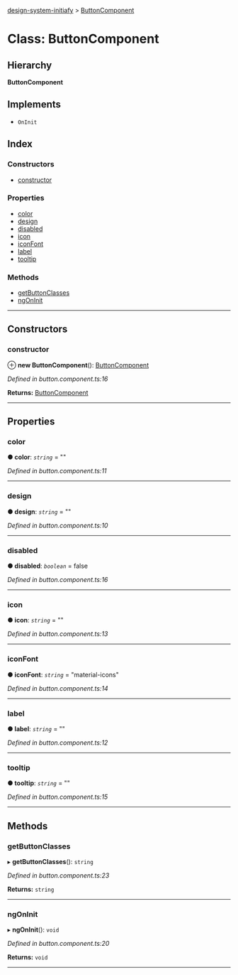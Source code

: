 [design-system-initiafy](../README.md) > [ButtonComponent](../classes/buttoncomponent.md)

# Class: ButtonComponent

## Hierarchy

**ButtonComponent**

## Implements

* `OnInit`

## Index

### Constructors

* [constructor](buttoncomponent.md#constructor)

### Properties

* [color](buttoncomponent.md#color)
* [design](buttoncomponent.md#design)
* [disabled](buttoncomponent.md#disabled)
* [icon](buttoncomponent.md#icon)
* [iconFont](buttoncomponent.md#iconfont)
* [label](buttoncomponent.md#label)
* [tooltip](buttoncomponent.md#tooltip)

### Methods

* [getButtonClasses](buttoncomponent.md#getbuttonclasses)
* [ngOnInit](buttoncomponent.md#ngoninit)

---

## Constructors

<a id="constructor"></a>

###  constructor

⊕ **new ButtonComponent**(): [ButtonComponent](buttoncomponent.md)

*Defined in button.component.ts:16*

**Returns:** [ButtonComponent](buttoncomponent.md)

___

## Properties

<a id="color"></a>

###  color

**● color**: *`string`* = ""

*Defined in button.component.ts:11*

___
<a id="design"></a>

###  design

**● design**: *`string`* = ""

*Defined in button.component.ts:10*

___
<a id="disabled"></a>

###  disabled

**● disabled**: *`boolean`* = false

*Defined in button.component.ts:16*

___
<a id="icon"></a>

###  icon

**● icon**: *`string`* = ""

*Defined in button.component.ts:13*

___
<a id="iconfont"></a>

###  iconFont

**● iconFont**: *`string`* = "material-icons"

*Defined in button.component.ts:14*

___
<a id="label"></a>

###  label

**● label**: *`string`* = ""

*Defined in button.component.ts:12*

___
<a id="tooltip"></a>

###  tooltip

**● tooltip**: *`string`* = ""

*Defined in button.component.ts:15*

___

## Methods

<a id="getbuttonclasses"></a>

###  getButtonClasses

▸ **getButtonClasses**(): `string`

*Defined in button.component.ts:23*

**Returns:** `string`

___
<a id="ngoninit"></a>

###  ngOnInit

▸ **ngOnInit**(): `void`

*Defined in button.component.ts:20*

**Returns:** `void`

___


